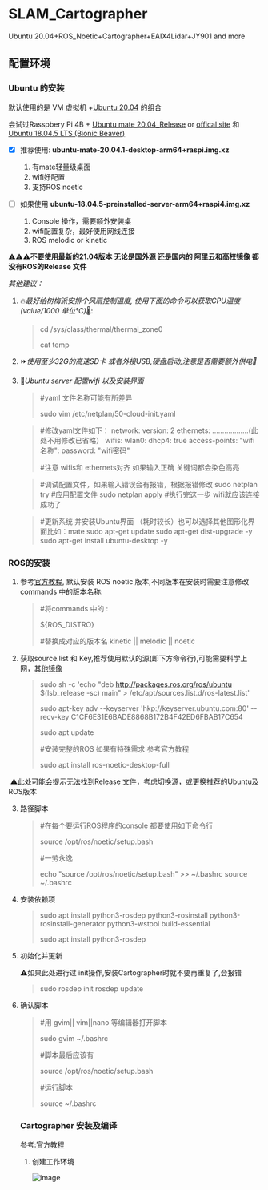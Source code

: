 # SLAM_Cartographer
Ubuntu 20.04+ROS_Noetic+Cartographer+EAIX4Lidar+JY901 and more

## 配置环境

### Ubuntu 的安装

默认使用的是 VM 虚拟机 +[Ubuntu 20.04](https://ubuntu.com/download/desktop) 的组合

尝试过Rasspbery Pi 4B + [Ubuntu mate 20.04_Release](https://releases.ubuntu-mate.org/20.04/armhf/) or [offical site](https://ubuntu-mate.org/download/arm64/focal/) 和 [Ubuntu 18.04.5 LTS (Bionic Beaver)](http://cdimage.ubuntu.com/releases/18.04/release/)

- [x] 推荐使用: **ubuntu-mate-20.04.1-desktop-arm64+raspi.img.xz**
  1. 有mate轻量级桌面
  2. wifi好配置
  3. 支持ROS noetic

- [ ] 如果使用 **ubuntu-18.04.5-preinstalled-server-arm64+raspi4.img.xz** 
  1. Console 操作，需要额外安装桌
  2. wifi配置复杂，最好使用网线连接
  3. ROS melodic or kinetic

:warning::warning::warning:**不要使用最新的21.04版本 无论是国外源 还是国内的 阿里云和高校镜像 都没有ROS的Release 文件**

*其他建议：*

1. :fire:*最好给树梅派安排个风扇控制温度, 使用下面的命令可以获取CPU温度 (value/1000 单位℃)*:thermometer::

   > cd /sys/class/thermal/thermal_zone0
   >
   > cat temp

 2. :fast_forward:*使用至少32G的高速SD卡 或者外接USB,硬盘启动,注意是否需要额外供电:electric_plug:*

 3. :signal_strength:*Ubuntu server 配置wifi 以及安装界面* 

    > #yaml 文件名称可能有所差异
    >
    > sudo vim /etc/netplan/50-cloud-init.yaml
    
    > #修改yaml文件如下：
    > network:
    >    version: 2
    >    ethernets:
    > 	………………(此处不用修改已省略）
    >    wifis:
    >        wlan0:
    >            dhcp4: true
    >            access-points:
    >                "wifi名称":
    >                    password: "wifi密码"
    >
    > #注意 wifis和 ethernets对齐 如果输入正确 关键词都会染色高亮
    
    > #调试配置文件，如果输入错误会有报错，根据报错修改
    > sudo netplan try
    > #应用配置文件
    > sudo netplan apply
    > #执行完这一步 wifi就应该连接成功了
    
    > #更新系统 并安装Ubuntu界面 （耗时较长）也可以选择其他图形化界面比如：mate
    > sudo apt-get update 
    > sudo apt-get dist-upgrade -y 
    > sudo apt-get install ubuntu-desktop -y

###   ROS的安装

1. 参考[官方教程](http://wiki.ros.org/noetic/Installation/Ubuntu), 默认安装 ROS noetic 版本,不同版本在安装时需要注意修改commands 中的版本名称:

   > #将commands 中的 :
   >
   > ${ROS_DISTRO} 
   >
   > #替换成对应的版本名 kinetic || melodic  || noetic

2. 获取source.list 和 Key,推荐使用默认的源(即下方命令行),可能需要科学上网，[其他镜像](http://wiki.ros.org/ROS/Installation/UbuntuMirrors)

   > sudo sh -c 'echo "deb http://packages.ros.org/ros/ubuntu $(lsb_release -sc) main" > /etc/apt/sources.list.d/ros-latest.list'
   >
   > sudo apt-key adv --keyserver 'hkp://keyserver.ubuntu.com:80' --recv-key C1CF6E31E6BADE8868B172B4F42ED6FBAB17C654
   >
   > sudo apt update
   >
   > #安装完整的ROS 如果有特殊需求 参考官方教程
   >
   > sudo apt install ros-noetic-desktop-full

​	:warning:此处可能会提示无法找到Release 文件，考虑切换源，或更换推荐的Ubuntu及ROS版本

3. 路径脚本

   > #在每个要运行ROS程序的console 都要使用如下命令行
   >
   > source /opt/ros/noetic/setup.bash
   >
   > #一劳永逸
   >
   > echo "source /opt/ros/noetic/setup.bash" >> ~/.bashrc
   > source ~/.bashrc

4. 安装依赖项

   > sudo apt install python3-rosdep python3-rosinstall python3-rosinstall-generator python3-wstool build-essential
   >
   > sudo apt install python3-rosdep

5. 初始化并更新

   :warning:如果此处进行过 init操作,安装Cartographer时就不要再重复了,会报错

   > sudo rosdep init
   > rosdep update

6. 确认脚本

   > #用 gvim|| vim||nano 等编辑器打开脚本
   >
   > sudo gvim ~/.bashrc
   >
   > #脚本最后应该有
   >
   > source /opt/ros/noetic/setup.bash
   >
   > #运行脚本
   >
   > source ~/.bashrc

   ### Cartographer 安装及编译

   参考:[官方教程](https://google-cartographer-ros.readthedocs.io/en/latest/compilation.html#)

   1. 创建工作环境

      ![image](https://github.com/introverti/SLAM_Cartographer/tree/main/ScreenShots/001-创建工作环境.png)

